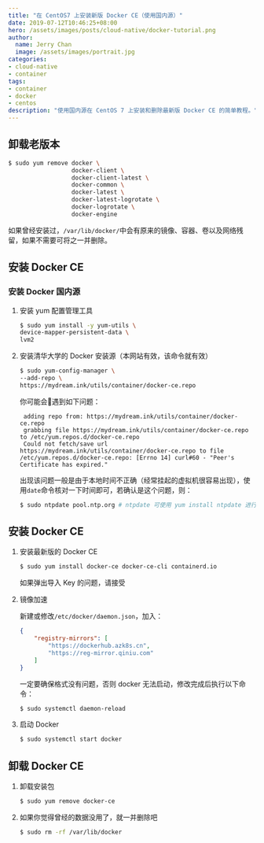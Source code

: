 ```yaml
---
title: "在 CentOS7 上安装新版 Docker CE（使用国内源）"
date: 2019-07-12T10:46:25+08:00
hero: /assets/images/posts/cloud-native/docker-tutorial.png
author:
  name: Jerry Chan
  image: /assets/images/portrait.jpg
categories:
- cloud-native
- container
tags:
- container
- docker
- centos
description: "使用国内源在 CentOS 7 上安装和删除最新版 Docker CE 的简单教程。"
---
```


## 卸载老版本

```bash
$ sudo yum remove docker \
                  docker-client \
                  docker-client-latest \
                  docker-common \
                  docker-latest \
                  docker-latest-logrotate \
                  docker-logrotate \
                  docker-engine
```
如果曾经安装过，`/var/lib/docker/`中会有原来的镜像、容器、卷以及网络残留，如果不需要可将之一并删除。

## 安装 Docker CE
### 安装 Docker 国内源
1. 安装 yum 配置管理工具
    
    ```bash
    $ sudo yum install -y yum-utils \
    device-mapper-persistent-data \
    lvm2
    ```
2. 安装清华大学的 Docker 安装源（本网站有效，该命令就有效）

    ```bash
    $ sudo yum-config-manager \
    --add-repo \
    https://mydream.ink/utils/container/docker-ce.repo
    ```
    你可能会遇到如下问题：

        adding repo from: https://mydream.ink/utils/container/docker-ce.repo
        grabbing file https://mydream.ink/utils/container/docker-ce.repo to /etc/yum.repos.d/docker-ce.repo
        Could not fetch/save url https://mydream.ink/utils/container/docker-ce.repo to file /etc/yum.repos.d/docker-ce.repo: [Errno 14] curl#60 - "Peer's Certificate has expired."

    出现该问题一般是由于本地时间不正确（经常挂起的虚拟机很容易出现），使用`date`命令核对一下时间即可，若确认是这个问题，则：
    ```bash
    $ sudo ntpdate pool.ntp.org # ntpdate 可使用 yum install ntpdate 进行安装
    ```

## 安装 Docker CE

1. 安装最新版的 Docker CE
    
    ```bash
    $ sudo yum install docker-ce docker-ce-cli containerd.io
    ```
    如果弹出导入 Key 的问题，请接受

2. 镜像加速

    新建或修改`/etc/docker/daemon.json`，加入：
    ```json
    {
        "registry-mirrors": [
            "https://dockerhub.azk8s.cn",
            "https://reg-mirror.qiniu.com"
        ]
    }
    ```
    一定要确保格式没有问题，否则 docker 无法启动，修改完成后执行以下命令：
    ```bash
    $ sudo systemctl daemon-reload
    ```
    

3. 启动 Docker

    ```bash
    $ sudo systemctl start docker
    ```

## 卸载 Docker CE

1. 卸载安装包

    ```bash
    $ sudo yum remove docker-ce
    ```

2. 如果你觉得曾经的数据没用了，就一并删除吧

    ```bash
    $ sudo rm -rf /var/lib/docker
    ```
